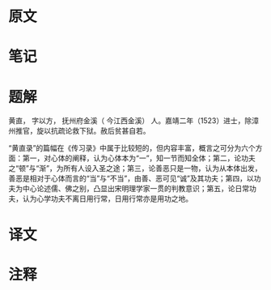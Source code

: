 # 原文

# 笔记

# 题解
黄直， 字以方， 抚州府金溪（ 今江西金溪） 人。嘉靖二年（1523）进士，除漳州推官，旋以抗疏论救下狱。赦后贫甚自若。

“黄直录”的篇幅在《传习录》中属于比较短的，但内容丰富，概言之可分为六个方面：第一，对心体的阐释，认为心体本为“一”，知一节而知全体；第二，论功夫之“顿”与“渐”，为所有人设入圣之途；第三，论善恶只是一物，认为从本体出发，善恶是相对于心体而言的“当”与“不当”，由善、恶可见“诚”及其功夫；第四，以功夫为中心论述儒、佛之别，凸显出宋明理学家一贯的判教意识；第五，论日常功夫，认为心学功夫不离日用行常，日用行常亦是用功之地。
# 译文

# 注释